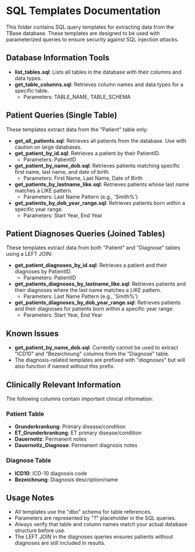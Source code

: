 # SQL Templates Documentation

This folder contains SQL query templates for extracting data from the TBase database. These templates are designed to be used with parameterized queries to ensure security against SQL injection attacks.

## Database Information Tools

- **list_tables.sql**: Lists all tables in the database with their columns and data types.
- **get_table_columns.sql**: Retrieves column names and data types for a specific table.
  - Parameters: TABLE_NAME, TABLE_SCHEMA

## Patient Queries (Single Table)

These templates extract data from the "Patient" table only:

- **get_all_patients.sql**: Retrieves all patients from the database. Use with caution on large databases.
- **get_patient_by_id.sql**: Retrieves a patient by their PatientID.
  - Parameters: PatientID
- **get_patient_by_name_dob.sql**: Retrieves patients matching specific first name, last name, and date of birth.
  - Parameters: First Name, Last Name, Date of Birth
- **get_patients_by_lastname_like.sql**: Retrieves patients whose last name matches a LIKE pattern.
  - Parameters: Last Name Pattern (e.g., 'Smith%')
- **get_patients_by_dob_year_range.sql**: Retrieves patients born within a specific year range.
  - Parameters: Start Year, End Year

## Patient Diagnoses Queries (Joined Tables)

These templates extract data from both "Patient" and "Diagnose" tables using a LEFT JOIN:

- **get_patient_diagnoses_by_id.sql**: Retrieves a patient and their diagnoses by PatientID.
  - Parameters: PatientID
- **get_patients_diagnoses_by_lastname_like.sql**: Retrieves patients and their diagnoses where the last name matches a LIKE pattern.
  - Parameters: Last Name Pattern (e.g., 'Smith%')
- **get_patients_diagnoses_by_dob_year_range.sql**: Retrieves patients and their diagnoses for patients born within a specific year range.
  - Parameters: Start Year, End Year

## Known Issues

- **get_patient_by_name_dob.sql**: Currently cannot be used to extract "ICD10" and "Bezeichnung" columns from the "Diagnose" table.
- The diagnosis-related templates are prefixed with "_diagnoses_" but will also function if named without this prefix.

## Clinically Relevant Information

The following columns contain important clinical information:

### Patient Table
- **Grunderkrankung**: Primary disease/condition
- **ET_Grunderkrankung**: ET primary disease/condition 
- **Dauernotiz**: Permanent notes
- **Dauernotiz_Diagnose**: Permanent diagnosis notes

### Diagnose Table
- **ICD10**: ICD-10 diagnosis code
- **Bezeichnung**: Diagnosis description/name

## Usage Notes

- All templates use the "dbo" schema for table references.
- Parameters are represented by "?" placeholder in the SQL queries.
- Always verify that table and column names match your actual database structure before use.
- The LEFT JOIN in the diagnoses queries ensures patients without diagnoses are still included in results.